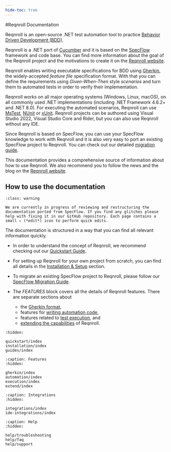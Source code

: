 ```yaml
---
hide-toc: true
---
```


#Reqnroll Documentation

Reqnroll is an open-source .NET test automation tool to practice [Behavior Driven Development (BDD)](https://cucumber.io/docs/bdd/).

Reqnroll is a .NET port of [Cucumber](https://cucumber.io/) and it is based on the [SpecFlow](https://www.specflow.org/) framework and code base. You can find more information about the goal of the Reqnroll project and the motivations to create it on the [Reqnroll website](https://reqnroll.net/).

Reqnroll enables writing executable specifications for BDD using [Gherkin](https://cucumber.io/docs/gherkin/), the widely-accepted *feature file* specification format. With that you can define the requirements using *Given-When-Then* style *scenarios* and turn them to automated tests in order to verify their implementation.

Reqnroll works on all major operating systems (Windows, Linux, macOS), on all commonly used .NET implementations (including .NET Framework 4.6.2+ and .NET 8.0). For executing the automated scenarios, Reqnroll can use [MsTest](https://learn.microsoft.com/en-us/dotnet/core/testing/unit-testing-with-mstest), [NUnit](https://nunit.org/) or [xUnit](https://xunit.net/). Reqnroll projects can be authored using Visual Studio 2022, Visual Studio Core and Rider, but you can also use Reqnroll without any IDE.

Since Reqnroll is based on SpecFlow, you can use your SpecFlow knowledge to work with Reqnroll and it is also very easy to port an existing SpecFlow project to Reqnroll. You can check out our detailed [migration guide](guides/migrating-from-specflow).

This documentation provides a comprehensive source of information about how to use Reqnroll. We also recommend you to follow the news and the blog on the [Reqnroll website](https://reqnroll.net/).

## How to use the documentation

```{admonition} Documentation is in progress
:class: warning

We are currently in progress of reviewing and restructuring the documentation ported from SpecFlow. If you find any glitches please help with fixing it in our GitHub repository. Each page contains a small ✏️ (*edit*) icon to perform quick edits.
```

The documentation is structured in a way that you can find all relevant information quickly.

- In order to understand the concept of Reqnroll, we recommend checking out our [Quickstart Guide](quickstart/index).
- For setting up Reqnroll for your own project from scratch, you can find all details in the [Installation & Setup](installation/index) section.
- To migrate an existing SpecFlow project to Reqnroll, please follow our [SpecFlow Migration Guide](guides/migrating-from-specflow).
- The *FEATURES* block covers all the details of Reqnroll features. There are separate sections about 

  - the [Gherkin format](gherkin/index),
  - features for [writing automation code](automation/index),
  - features related to [test execution](execution/index), and
  - [extending the capabilities](extend/index) of Reqnroll.

```{toctree}
:hidden:

quickstart/index
installation/index
guides/index
```

```{toctree}
:caption: Features
:hidden:

gherkin/index
automation/index
execution/index
extend/index
```

```{toctree}
:caption: Integrations
:hidden:

integrations/index
ide-integrations/index
```

```{toctree}
:caption: Help
:hidden:

help/troubleshooting
help/faq
help/support
```

